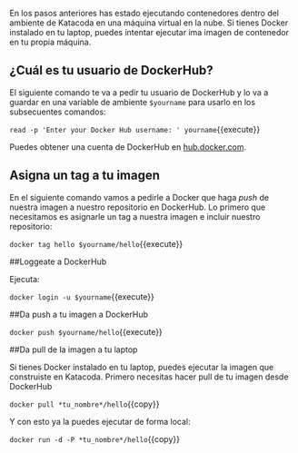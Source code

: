 En los pasos anteriores has estado ejecutando contenedores dentro del ambiente de Katacoda en una máquina virtual en la nube.  Si tienes Docker instalado en tu laptop, puedes intentar ejecutar ima imagen de contenedor en tu propia máquina.

## ¿Cuál es tu usuario de DockerHub?

El siguiente comando te va a pedir tu usuario de DockerHub y lo va a guardar en una variable de ambiente `$yourname` para usarlo en los subsecuentes comandos:

`read -p 'Enter your Docker Hub username: ' yourname`{{execute}}

Puedes obtener una cuenta de DockerHub en [hub.docker.com](https://hub.docker.com).

## Asigna un tag a tu imagen

En el siguiente comando vamos a pedirle a Docker que haga *push* de nuestra imagen a nuestro repositorio en DockerHub. Lo primero que necesitamos es asignarle un tag a nuestra imagen e incluir nuestro repositorio:

`docker tag hello $yourname/hello`{{execute}}

##Loggeate a DockerHub

Ejecuta:

`docker login -u $yourname`{{execute}}

##Da push a tu imagen a DockerHub

`docker push $yourname/hello`{{execute}}

##Da pull de la imagen a tu laptop

Si tienes Docker instalado en tu laptop, puedes ejecutar la imagen que construiste en Katacoda. Primero necesitas hacer pull de tu imagen desde DockerHub

`docker pull *tu_nombre*/hello`{{copy}}

Y con esto ya la puedes ejecutar de forma local:

`docker run -d -P *tu_nombre*/hello`{{copy}}

